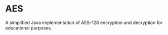 # AES
A simplified Java implementation of AES-128 encryption and decryption for educational purposes.
